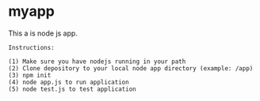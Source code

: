 # myapp
This a is node js app.
```
Instructions:

(1) Make sure you have nodejs running in your path
(2) Clone depository to your local node app directory (example: /app)
(3) npm init
(4) node app.js to run application
(5) node test.js to test application
```
